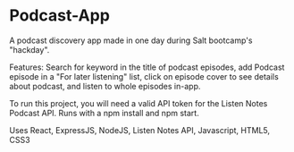 # Podcast-App

A podcast discovery app made in one day during Salt bootcamp's "hackday". 

Features: Search for keyword in the title of podcast episodes, add Podcast episode in a "For later listening" list, click on episode cover to see details about podcast, and listen to whole episodes in-app.

To run this project, you will need a valid API token for the Listen Notes Podcast API. Runs with a npm install and npm start.

Uses React, ExpressJS, NodeJS, Listen Notes API, Javascript, HTML5, CSS3

